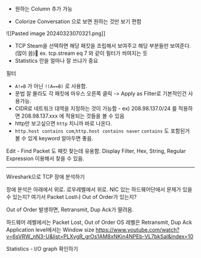 
- 원하는 Column 추가 가능

- Colorize Conversation 으로 보면 원하는 것만 보기 편함

![[Pasted image 20240323070321.png]]

- TCP Steam을 선택하면 해당 패킷을 조립해서 보여주고 해당 부분들만 보여준다.(많이 씀) ex. tcp.stream eq 7 와 같이 필터가 씌여지는 듯
- Statistics 란을 얼마나 잘 쓰냐가 중요

필터
- `A!=B` 가 아닌 `!(A==B)`  로 사용함. 
- 문법 잘 몰라도 각 패킷에 마우스 오른쪽 클릭 -> Apply as Filter로 기본적인건 사용가능.
- CIDR로 네트워크 대역을 지정하는 것이 가능함 - ex) 208.98.137.0/24  를 적용하면 208.98.137.xxx 에 적용되는 것들을 볼 수 있음
- http만 보고싶으면 `http` 치니까 바로 나온다.
- `http.host contains com`,`http.host contains naver`  `contains` 도 포함된거 볼 수 있게 keyword 알아두면 좋음.

Edit - Find Packet 도 패킷 찾는데 유용함. Display Filter, Hex, String, Regular Expression 이용해서 찾을 수 있음.


----
Wireshark으로 TCP 장애 분석하기

장애 분석은 아래에서 위로. 로우레벨에서 위로.
NIC 있는 하드웨어단에서 문제가 있을 수 있는지?
여기서 Packet Lost나 Out of Order가 있는지?

Out of Order 발생하면, Retransmit, Dup Ack가 딸려옴.

하드웨어 레벨에서는 Packet Lost, Out of Order
OS 레벨은 Retransmit,  Dup Ack
Application level에서는 Window size
 https://www.youtube.com/watch?v=6sVRW_nN3-U&list=PLXvgR_grOs1AM8xNKin4NPEb-VL7bkSal&index=10


Statistics - I/O graph 확인하기
